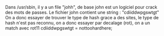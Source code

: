 Dans /usr/sbin, il y a un file "johh", de base john est un logiciel pour crack des mots de passes.
Le fichier john contient une string : "cdiiddwpgswtgt"
On a donc essayer de trouver le type de hash grace a des sites, le type de hash n'est pas reconnu, on a donc essayer par decalage (rot), on a un match avec rot11
cdiiddwpgswtgt = nottoohardhere;